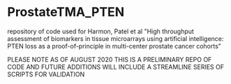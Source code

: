 # ProstateTMA_PTEN
repository of code used for Harmon, Patel et al "High throughput assessment of biomarkers in tissue microarrays using artificial intelligence: PTEN loss as a proof-of-principle in multi-center prostate cancer cohorts"

PLEASE NOTE AS OF AUGUST 2020 THIS IS A PRELIMINARY REPO OF CODE AND FUTURE ADDITIONS WILL INCLUDE A STREAMLINE SERIES OF SCRIPTS FOR VALIDATION
